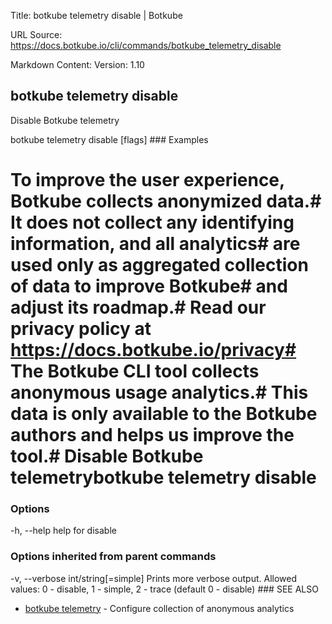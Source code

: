Title: botkube telemetry disable | Botkube

URL Source: https://docs.botkube.io/cli/commands/botkube_telemetry_disable

Markdown Content:
Version: 1.10

botkube telemetry disable[​](#botkube-telemetry-disable"Directlinktobotkubetelemetrydisable")
---------------------------------------------------------------------------------------------------

Disable Botkube telemetry

botkube telemetry disable [flags] ### Examples[​](#examples"DirectlinktoExamples")

# To improve the user experience, Botkube collects anonymized data.# It does not collect any identifying information, and all analytics# are used only as aggregated collection of data to improve Botkube# and adjust its roadmap.# Read our privacy policy at https://docs.botkube.io/privacy# The Botkube CLI tool collects anonymous usage analytics.# This data is only available to the Botkube authors and helps us improve the tool.# Disable Botkube telemetrybotkube telemetry disable

### Options[​](#options"DirectlinktoOptions")

-h, --help   help for disable

### Options inherited from parent commands[​](#options-inherited-from-parent-commands"DirectlinktoOptionsinheritedfromparentcommands")

-v, --verbose int/string[=simple] Prints more verbose output. Allowed values: 0 - disable, 1 - simple, 2 - trace (default 0 - disable) ### SEE ALSO[​](#see-also"DirectlinktoSEEALSO")

*   [botkube telemetry](https://docs.botkube.io/cli/commands/botkube_telemetry) - Configure collection of anonymous analytics
